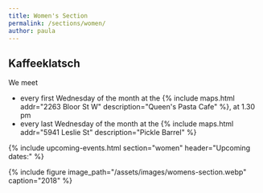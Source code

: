 ```yaml
---
title: Women's Section
permalink: /sections/women/
author: paula
---
```


##  Kaffeeklatsch

We meet

- every first Wednesday of the month at the {% include maps.html addr="2263
  Bloor St W" description="Queen's Pasta Cafe" %}, at 1.30 pm
- every last Wednesday of the month at the {% include maps.html addr="5941
  Leslie St" description="Pickle Barrel" %}

{% include upcoming-events.html section="women" header="Upcoming dates:"
%}

{% include figure image_path="/assets/images/womens-section.webp" caption="2018"
%}
